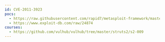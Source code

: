 ```yaml
---
id: CVE-2011-3923
pocs:
  - https://raw.githubusercontent.com/rapid7/metasploit-framework/master/modules/exploits/multi/http/struts_code_exec_parameters.rb
  - https://www.exploit-db.com/raw/24874
courses:
  - https://github.com/vulhub/vulhub/tree/master/struts2/s2-009
---
```


